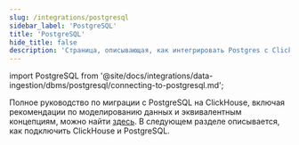 ```yaml
---
slug: /integrations/postgresql
sidebar_label: 'PostgreSQL'
title: 'PostgreSQL'
hide_title: false
description: 'Страница, описывающая, как интегрировать Postgres с ClickHouse'
---
```


import PostgreSQL from '@site/docs/integrations/data-ingestion/dbms/postgresql/connecting-to-postgresql.md';

Полное руководство по миграции с PostgreSQL на ClickHouse, включая рекомендации по моделированию данных и эквивалентным концепциям, можно найти [здесь](/migrations/postgresql/overview). В следующем разделе описывается, как подключить ClickHouse и PostgreSQL.

<PostgreSQL/>
